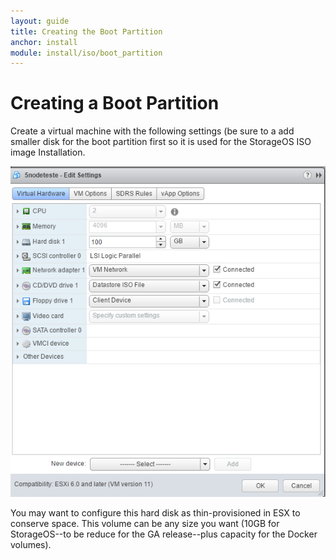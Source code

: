 ```yaml
---
layout: guide
title: Creating the Boot Partition
anchor: install
module: install/iso/boot_partition
---
```


# Creating a Boot Partition

Create a virtual machine with the following settings (be sure to a add smaller disk for the boot partition first so it is used for the StorageOS ISO image Installation.

![image](/images/docs/isoinstall/CreateBootPart.png)

You may want to configure this hard disk as thin-provisioned in ESX to conserve space. This volume can be any size you want (10GB for StorageOS--to be reduce for the GA release--plus capacity for the Docker volumes).

